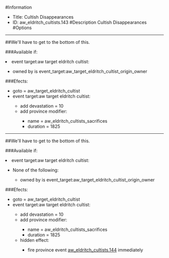#Information
 - Title: Cultish Disappearances
 - ID: aw_eldritch_cultists.143
#Description
Cultish Disappearances
#Options

___
##We'll have to get to the bottom of this.

###Available if:
<li>event target:aw target eldritch cultist:</li><ul><li>owned by is event_target:aw_target_eldritch_cultist_origin_owner</li></ul>

###Efects:<ul><li>goto = aw_target_eldritch_cultist</li><li>event target:aw target eldritch cultist:</li><ul><li>add devastation = 10</li><li>add province modifier:</li><ul><li>name = aw_eldritch_cultists_sacrifices</li><li>duration = 1825</li></ul></ul></ul>

___
##We'll have to get to the bottom of this.

###Available if:
<li>event target:aw target eldritch cultist:</li><ul><li>None of the following:</li><ul><li>owned by is event_target:aw_target_eldritch_cultist_origin_owner</li></ul></ul>

###Efects:<ul><li>goto = aw_target_eldritch_cultist</li><li>event target:aw target eldritch cultist:</li><ul><li>add devastation = 10</li><li>add province modifier:</li><ul><li>name = aw_eldritch_cultists_sacrifices</li><li>duration = 1825</li></ul><li>hidden effect:</li><ul><li>fire province event [aw_eldritch_cultists.144](aw_eldritch_cultists.144_slug) immediately </li></ul></ul></ul>
